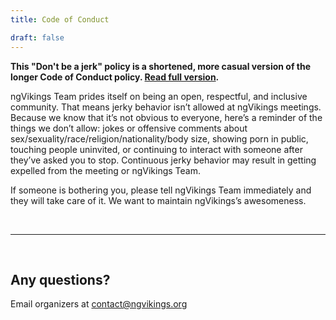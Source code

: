 ```yaml
---
title: Code of Conduct

draft: false
---
```


__This "Don't be a jerk" policy is a shortened, more casual version of the longer Code of Conduct policy. [Read full version](http://meta.wikimedia.org/wiki/Don%27t_be_a_dick).__

ngVikings Team prides itself on being an open, respectful, and inclusive community. That means jerky behavior isn’t allowed at ngVikings meetings. Because we know that it’s not obvious to everyone, here’s a reminder of the things we don’t allow: jokes or offensive comments about sex/sexuality/race/religion/nationality/body size, showing porn in public, touching people uninvited, or continuing to interact with someone after they’ve asked you to stop. Continuous jerky behavior may result in getting expelled from the meeting or ngVikings Team.

If someone is bothering you, please tell ngVikings Team immediately and they will take care of it. We want to maintain ngVikings’s awesomeness.

&nbsp;
* * *
&nbsp;

## Any questions?
Email organizers at [contact@ngvikings.org](mailto:contact@ngvikings.org)

